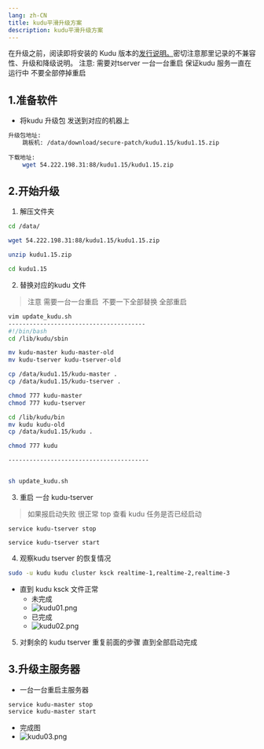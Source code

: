 ```yaml
---
lang: zh-CN
title: kudu平滑升级方案
description: kudu平滑升级方案
---
```

在升级之前，阅读即将安装的 Kudu 版本的[发行说明。](https://kudu.apache.org/docs/release_notes.html)密切注意那里记录的不兼容性、升级和降级说明。
注意:
需要对tserver 一台一台重启  保证kudu 服务一直在运行中 不要全部停掉重启

## 1.准备软件

-  将kudu 升级包 发送到对应的机器上

```bash
升级包地址:
	跳板机: /data/download/secure-patch/kudu1.15/kudu1.15.zip
	
下载地址:
	wget 54.222.198.31:88/kudu1.15/kudu1.15.zip
```

## 2.开始升级

1. 解压文件夹

```bash
cd /data/

wget 54.222.198.31:88/kudu1.15/kudu1.15.zip

unzip kudu1.15.zip 

cd kudu1.15
```


2. 替换对应的kudu 文件

> 注意 需要一台一台重启  不要一下全部替换 全部重启

```bash
vim update_kudu.sh
---------------------------------------
#!/bin/bash
cd /lib/kudu/sbin

mv kudu-master kudu-master-old
mv kudu-tserver kudu-tserver-old

cp /data/kudu1.15/kudu-master .
cp /data/kudu1.15/kudu-tserver .

chmod 777 kudu-master
chmod 777 kudu-tserver

cd /lib/kudu/bin
mv kudu kudu-old
cp /data/kudu1.15/kudu .

chmod 777 kudu

----------------------------------------


sh update_kudu.sh
```

3. 重启 一台 kudu-tserver

> 如果报启动失败 很正常  top 查看 kudu 任务是否已经启动

```shell
service kudu-tserver stop

service kudu-tserver start 
```

4. 观察kudu tserver 的恢复情况

```bash
sudo -u kudu kudu cluster ksck realtime-1,realtime-2,realtime-3
```

- 直到 kudu ksck 文件正常
   - 未完成
   - ![kudu01.png](/images/kudu/kudu01.png)
   - 已完成
   - ![kudu02.png](/images/kudu/kudu03.png)

5. 对剩余的 kudu tserver 重复前面的步骤 直到全部启动完成

## 3.升级主服务器

-  一台一台重启主服务器

```bash
service kudu-master stop
service kudu-master start
```

- 完成图
- ![kudu03.png](/images/kudu/kudu02.png)